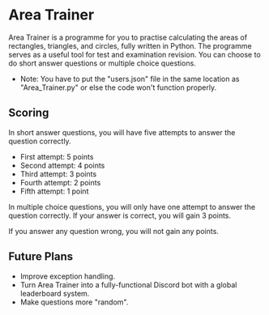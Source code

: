 # Area Trainer

Area Trainer is a programme for you to practise calculating the areas of rectangles, triangles, and circles, fully written in Python.
The programme serves as a useful tool for test and examination revision.
You can choose to do short answer questions or multiple choice questions.

* Note: You have to put the "users.json" file in the same location as "Area_Trainer.py" or else the code won't function properly.

## Scoring

In short answer questions, you will have five attempts to answer the question correctly.

- First attempt: 5 points
- Second attempt: 4 points
- Third attempt: 3 points
- Fourth attempt: 2 points
- Fifth attempt: 1 point

In multiple choice questions, you will only have one attempt to answer the question correctly.
If your answer is correct, you will gain 3 points.

If you answer any question wrong, you will not gain any points.

## Future Plans
- Improve exception handling.
- Turn Area Trainer into a fully-functional Discord bot with a global leaderboard system.
- Make questions more "random".
